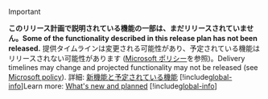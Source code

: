 > [!IMPORTANT]
> <span data-ttu-id="d8037-101">**このリリース計画で説明されている機能の一部は、まだリリースされていません。**</span><span class="sxs-lookup"><span data-stu-id="d8037-101">**Some of the functionality described in this release plan has not been released.**</span></span> <span data-ttu-id="d8037-102">提供タイムラインは変更される可能性があり、予定されている機能はリリースされない可能性があります ([Microsoft ポリシー](https://go.microsoft.com/fwlink/p/?linkid=2007332)を参照)。</span><span class="sxs-lookup"><span data-stu-id="d8037-102">Delivery timelines may change and projected functionality may not be released (see [Microsoft policy](https://go.microsoft.com/fwlink/p/?linkid=2007332)).</span></span> <span data-ttu-id="d8037-103">詳細: [新機能と予定されている機能](/dynamics365-release-plan/2020wave1/dynamics365-finance/planned-features) 
> [!include[global-info](global-info.md)]</span><span class="sxs-lookup"><span data-stu-id="d8037-103">Learn more: [What's new and planned](/dynamics365-release-plan/2020wave1/dynamics365-finance/planned-features) 
[!include[global-info](global-info.md)]</span></span>